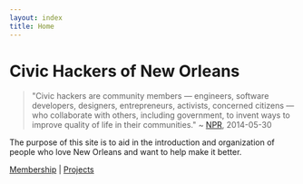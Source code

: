 ```yaml
---
layout: index
title: Home
---
```


# Civic Hackers of New Orleans

> "Civic hackers are community members — engineers, software developers, designers, entrepreneurs, activists, concerned citizens — who collaborate with others, including government, to invent ways to improve quality of life in their communities."
> ~ [NPR](http://www.npr.org/2014/05/30/317361626/techies-white-house-take-part-in-national-day-of-civic-hacking), 2014-05-30

The purpose of this site is to aid in the introduction and organization of people who love New Orleans and want to help make it better.

[Membership](https://neworleans.github.io/membership) | [Projects](https://neworleans.github.io/projects)
